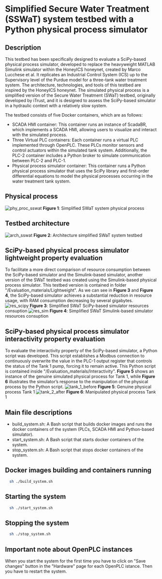 # Simplified Secure Water Treatment (SSWaT) system testbed with a Python physical process simulator

## Description
This testbed has been specifically designed to evaluate a SciPy-based physical process simulator, developed to replace the heavyweight MATLAB Simulink simulator within the HoneyICS honeynet, created by Marco Lucchese et al. It replicates an Industrial Control System (ICS) up to the Supervisory level of the Purdue model for a three-tank water treatment system. The architecture, technologies, and tools of this testbed are inspired by the HoneyICS honeynet. The simulated physical process is a simplified version of the Secure Water Treatment (SWaT) testbed, originally developed by iTrust, and it is designed to assess the SciPy-based simulator in a hydraulic context with a relatively slow system.

The testbed consists of five Docker containers, which are as follows:
- SCADA HMI container: This container runs an instance of ScadaBR, which implements a SCADA HMI, allowing users to visualize and interact with the simulated process.
- Three Virtual PLC containers: Each container runs a virtual PLC implemented through OpenPLC. These PLCs monitor sensors and control actuators within the simulated tank system. Additionally, the PLC-2 container includes a Python broker to simulate communication between PLC-2 and PLC-1.
- Physical process simulator container: This container runs a Python physical process simulator that uses the SciPy library and first-order differential equations to model the physical processes occurring in the water treatment tank system.

## Physical process
![phy_proc_sswat](/materials/images/simplified_SWAT_system.png)
**Figure 1**: Simplified SWaT system physical process

## Testbed architecture
![arch_sswat](/materials/images/architecture_SSWAT_testbed_scipy.png)
**Figure 2**: Architecture simplified SWaT system testbed

## SciPy-based physical process simulator lightweight property evaluation
To facilitate a more direct comparison of resource consumption between the SciPy-based simulator and the Simulink-based simulator, another version of the SWaT testbed was created using the Simulink-based physical process simulator. This testbed version is contained in folder "/Evaluation_materials/Lightweight". As we can see in **Figure 3** and **Figure 4**, the SciPy-based simulator achieves a substantial reduction in resource usage, with RAM consumption decreasing by several gigabytes.
![res_scipy](/materials/images/SSWaT_resources.png)
**Figure 3**: Simplified SWaT SciPy-based simulator resources consuption
![res_sim](/materials/images/matlab_sim_res.png)
**Figure 4**: Simplified SWaT Simulink-based simulator resources consuption

## SciPy-based physical process simulator interactivity property evaluation
To evaluate the interactivity property of the SciPy-based simulator, a Python script was developed. This script establishes a Modbus connection to continuously overwrite the value in the PLC-1 output register that controls the status of the Tank 1 pump, forcing it to remain active. This Python script is contained inside "/Evaluation_materials/Interactivity". **Figure 5** shows an instance of the genuine simulated physical process for Tank 1, while **Figure 6** illustrates the simulator’s response to the manipulation of the physical process by the Python script.
![tank_1_before](/materials/images/genuine_tank_1.png)
**Figure 5**: Genuine physical process Tank 1
![tank_2_after](/materials/images/manipulated_tank_1.png)
**Figure 6**: Manipulated physical process Tank 1

## Main file descriptions
- build_system.sh: A Bash script that builds docker images and runs the docker containers of the system (PLCs, SCADA HMI and Python-based simulator).
- start_system.sh: A Bash script that starts docker containers of the system.
- stop_system.sh: A Bash script that stops docker containers of the system.

## Docker images building and containers running

```bash
  sh ./build_system.sh
```

## Starting the system

```bash
  sh ./start_system.sh
```

## Stopping the system

```bash
  sh ./stop_system.sh
```

## Important note about OpenPLC instances
When you start the system for the first time you have to click on "Save changes" button in the "Hardware" page for each OpenPLC istance. Then you have to restart the system.
